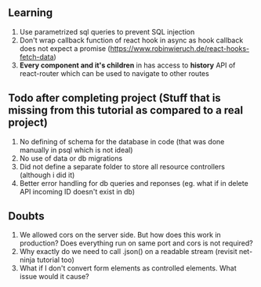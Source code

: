## Learning
1. Use parametrized sql queries to prevent SQL injection
2. Don't wrap callback function of react hook in async as hook callback does not expect a promise (https://www.robinwieruch.de/react-hooks-fetch-data)
3. **Every component and it's children** in <Route component=...> has access to **history** API of react-router which can be used to navigate to other routes 

## Todo after completing project (Stuff that is missing from this tutorial as compared to a real project)
1. No defining of schema for the database in code (that was done manually in psql which is not ideal)
2. No use of data or db migrations
3. Did not define a separate folder to store all resource controllers (although i did it)
4. Better error handling for db queries and reponses (eg. what if in delete API incoming ID doesn't exist in db)

## Doubts
1. We allowed cors on the server side. But how does this work in production? Does everything run on same port and cors is not required?
2. Why exactly do we need to call .json() on a readable stream (revisit net-ninja tutorial too)
3. What if I don't convert form elements as controlled elements. What issue would it cause?